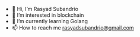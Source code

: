 - 👋 Hi, I’m Rasyad Subandrio
- 👀 I’m interested in blockchain
- 🌱 I’m currently learning Golang
- 📫 How to reach me rasyadsubandrio@gmail.com

<!---
rasyad91/rasyad91 is a ✨ special ✨ repository because its `README.md` (this file) appears on your GitHub profile.
You can click the Preview link to take a look at your changes.
--->
